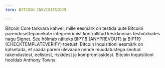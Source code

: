 ```yaml
---
term: BITCOIN INKVISITSIOON

---
```

Bitcoin Core tarkvara kahvel, mille eesmärk on testida uute Bitcoini parendusettepanekute integreerimist kontrollitud keskkonnas testvõrkudes nagu Signet. See hõlmab näiteks BIP118 (ANYPREVOUT) ja BIP119 (CHECKTEMPLATEVERIFY) toetust. Bitcoin Inquisitioni eesmärk on katsetada, et saada parem ülevaade nende muudatustega seotud rakendustest, eelistest, riskidest ja kompromissidest. Bitcoin Inquisitioni hooldab Anthony Towns.